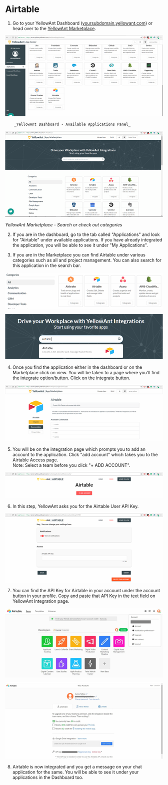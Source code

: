 # Airtable

1. Go to your YellowAnt Dashboard \([yoursubdomain.yellowant.com](https://github.com/yellowanthq/yellowant-help-center/tree/bdad19066023aa6a8b667a1d6f05b72945b49759/yoursubdomain.yellowant.com)\) or head over to the [YellowAnt Marketplace](https://www.yellowant.com/marketplace). 

![](../../.gitbook/assets/image%20%28211%29.png)

        _YellowAnt Dashboard - Available Applications Panel_



![](../../.gitbook/assets/image%20%28320%29.png)

   _YellowAnt Marketplace - Search or check out categories_

2. If you are in the dashboard, go to the tab called "Applications" and look for "Airtable" under available applications. If you have already integrated the application, you will be able to see it under "My Applications".

3. If you are in the Marketplace you can find Airtable under various categories such as all and project management. You can also search for this application in the search bar.

![](../../.gitbook/assets/image%20%2816%29.png)

![](../../.gitbook/assets/image%20%28110%29.png)

  
 4. Once you find the application either in the dashboard or on the Marketplace click on view. You will be taken to a page where you'll find the integrate option/button. Click on the integrate button.

![](../../.gitbook/assets/image%20%2865%29.png)

5. You will be on the integration page which prompts you to add an account to the application. Click "add account" which takes you to the Airtable Access page.  
Note: Select a team before you click "+ ADD ACCOUNT".  


![](../../.gitbook/assets/image%20%28188%29.png)

6. In this step, YellowAnt asks you for the Airtable User API Key.  


![](../../.gitbook/assets/image%20%28152%29.png)

7. You can find the API Key for Airtable in your account under the account button in your profile. Copy and paste that API Key in the text field on YellowAnt Integration page.

![](../../.gitbook/assets/image%20%28119%29.png)

![](../../.gitbook/assets/image%20%2823%29.png)

8. Airtable is now integrated and you get a message on your chat application for the same. You will be able to see it under your applications in the Dashboard too.

